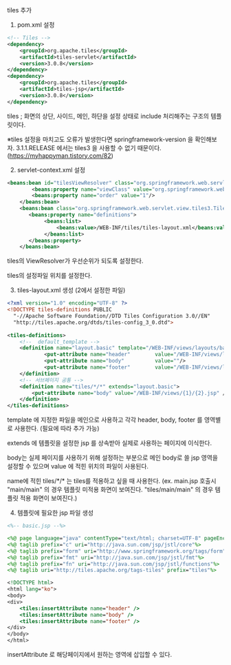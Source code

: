tiles 추가

1. pom.xml 설정

```xml
<!-- Tiles -->
<dependency>
    <groupId>org.apache.tiles</groupId>
    <artifactId>tiles-servlet</artifactId>
    <version>3.0.8</version>
</dependency>
<dependency>
    <groupId>org.apache.tiles</groupId>
    <artifactId>tiles-jsp</artifactId>
    <version>3.0.8</version>
</dependency>  
```

tiles ; 화면의 상단, 사이드, 메인, 하단을 설정 상태로 include 처리해주는 구조의 템플릿이다.

※tiles 설정을 마치고도 오류가 발생한다면 springframework-version 을 확인해보자. 3.1.1.RELEASE 에서는 tiles3 을 사용할 수 없기 때문이다. (https://myhappyman.tistory.com/82)



2. servlet-context.xml 설정

```xml
<beans:bean id="tilesViewResolver" class="org.springframework.web.servlet.view.UrlBasedViewResolver">
        <beans:property name="viewClass" value="org.springframework.web.servlet.view.tiles3.TilesView" />
 		<beans:property name="order" value="1"/>
    </beans:bean>
    <beans:bean class="org.springframework.web.servlet.view.tiles3.TilesConfigurer">
       <beans:property name="definitions">
            <beans:list>
                <beans:value>/WEB-INF/tiles/tiles-layout.xml</beans:value>
            </beans:list>
       </beans:property>
	</beans:bean>
```

tiles의 ViewResolver가 우선순위가 되도록 설정한다.

tiles의 설정파일 위치를 설정한다.



3. tiles-layout.xml 생성 (2에서 설정한 파일)

```xml
<?xml version="1.0" encoding="UTF-8" ?> 
<!DOCTYPE tiles-definitions PUBLIC
  "-//Apache Software Foundation//DTD Tiles Configuration 3.0//EN"
  "http://tiles.apache.org/dtds/tiles-config_3_0.dtd">
 
<tiles-definitions>
	<!--  default_template -->
	<definition name="layout.basic" template="/WEB-INF/views/layouts/basic.jsp"> 
		  	<put-attribute name="header"		value="/WEB-INF/views/layouts/topBar.jsp"/>
		  	<put-attribute name="body" 			value=""/>
		  	<put-attribute name="footer" 	  	value="/WEB-INF/views/layouts/footer.jsp"/>
	</definition>
	<!-- 서브페이지 공통 -->
	<definition name="tiles/*/*" extends="layout.basic">
		<put-attribute name="body" value="/WEB-INF/views/{1}/{2}.jsp" />
	</definition>
</tiles-definitions>
```

template 에 지정한 파일을 메인으로 사용하고 각각 header, body, footer 를 영역별로 사용한다. (필요에 따라 추가 가능)

extends 에 템플릿을 설정한 jsp 를 상속받아 실제로 사용하는 페이지에 이식한다.

body는 실제 페이지를 사용하기 위해 설정하는 부분으로 메인 body로 쓸 jsp 영역을 설정할 수 있으며 value 에 적힌 위치의 파일이 사용된다.

name에 적힌 tiles/\*/\* 는 tiles를 적용하고 싶을 때 사용한다. (ex. main.jsp 호출시 "main/main" 의 경우 템플릿 미적용 화면이 보여진다. "tiles/main/main" 의 경우 템플릿 적용 화면이 보여진다.)



4. 템플릿에 필요한 jsp 파일 생성

```jsp
<%-- basic.jsp --%>

<%@ page language="java" contentType="text/html; charset=UTF-8" pageEncoding="UTF-8"%>
<%@ taglib prefix="c" uri="http://java.sun.com/jsp/jstl/core"%>
<%@ taglib prefix="form" uri="http://www.springframework.org/tags/form"%>
<%@ taglib prefix="fmt" uri="http://java.sun.com/jsp/jstl/fmt"%>
<%@ taglib prefix="fn" uri="http://java.sun.com/jsp/jstl/functions"%>
<%@ taglib uri="http://tiles.apache.org/tags-tiles" prefix="tiles"%>

<!DOCTYPE html>
<html lang="ko">
<body>
<div>
	<tiles:insertAttribute name="header" />
	<tiles:insertAttribute name="body" />
	<tiles:insertAttribute name="footer" />
</div>	
</body>
</html>

```

insertAttribute 로 해당페이지에서 원하는 영역에 삽입할 수 있다.